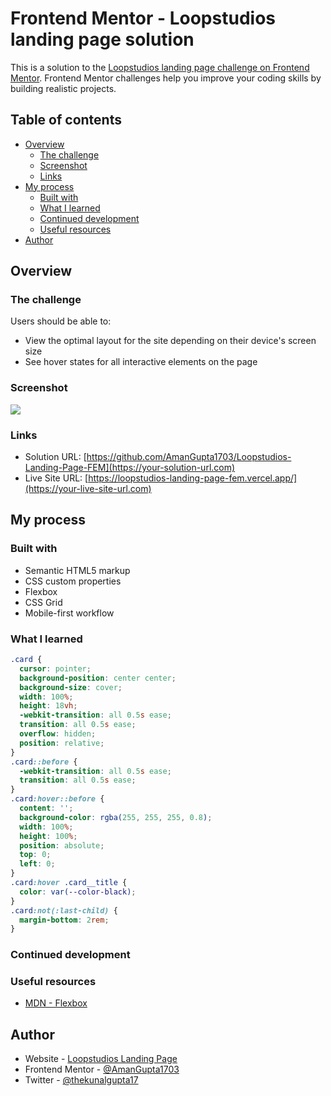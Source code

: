 # Frontend Mentor - Loopstudios landing page solution

This is a solution to the [Loopstudios landing page challenge on Frontend Mentor](https://www.frontendmentor.io/challenges/loopstudios-landing-page-N88J5Onjw). Frontend Mentor challenges help you improve your coding skills by building realistic projects.

## Table of contents

- [Overview](#overview)
  - [The challenge](#the-challenge)
  - [Screenshot](#screenshot)
  - [Links](#links)
- [My process](#my-process)
  - [Built with](#built-with)
  - [What I learned](#what-i-learned)
  - [Continued development](#continued-development)
  - [Useful resources](#useful-resources)
- [Author](#author)

## Overview

### The challenge

Users should be able to:

- View the optimal layout for the site depending on their device's screen size
- See hover states for all interactive elements on the page

### Screenshot

![](./output/desktop-preview.png)

### Links

- Solution URL: [https://github.com/AmanGupta1703/Loopstudios-Landing-Page-FEM](https://your-solution-url.com)
- Live Site URL: [https://loopstudios-landing-page-fem.vercel.app/](https://your-live-site-url.com)

## My process

### Built with

- Semantic HTML5 markup
- CSS custom properties
- Flexbox
- CSS Grid
- Mobile-first workflow

### What I learned

```css
.card {
  cursor: pointer;
  background-position: center center;
  background-size: cover;
  width: 100%;
  height: 18vh;
  -webkit-transition: all 0.5s ease;
  transition: all 0.5s ease;
  overflow: hidden;
  position: relative;
}
.card::before {
  -webkit-transition: all 0.5s ease;
  transition: all 0.5s ease;
}
.card:hover::before {
  content: '';
  background-color: rgba(255, 255, 255, 0.8);
  width: 100%;
  height: 100%;
  position: absolute;
  top: 0;
  left: 0;
}
.card:hover .card__title {
  color: var(--color-black);
}
.card:not(:last-child) {
  margin-bottom: 2rem;
}
```

### Continued development

### Useful resources

- [MDN - Flexbox](https://developer.mozilla.org/en-US/docs/Learn/CSS/CSS_layout/Flexbox)

## Author

- Website - [Loopstudios Landing Page](https://loopstudios-landing-page-fem.vercel.app/)
- Frontend Mentor - [@AmanGupta1703](https://www.frontendmentor.io/profile/AmanGupta1703)
- Twitter - [@thekunalgupta17](https://www.twitter.com/thekunalgupta17)